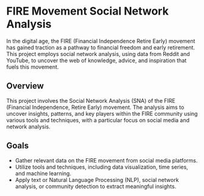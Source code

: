 # FIRE Movement Social Network Analysis 
In the digital age, the FIRE (Financial Independence Retire Early) movement has gained traction as a pathway to financial freedom and early retirement. This project employs social network analysis, using data from Reddit and YouTube, to uncover the web of knowledge, advice, and inspiration that fuels this movement.

## Overview
This project involves the Social Network Analysis (SNA) of the FIRE (Financial Independence, Retire Early) movement. The analysis aims to uncover insights, patterns, and key players within the FIRE community using various tools and techniques, with a particular focus on social media and network analysis.

## Goals
- Gather relevant data on the FIRE movement from social media platforms.
- Utilize tools and techniques, including data visualization, time series, and machine learning.
- Apply text or Natural Language Processing (NLP), social network analysis, or community detection to extract meaningful insights.
